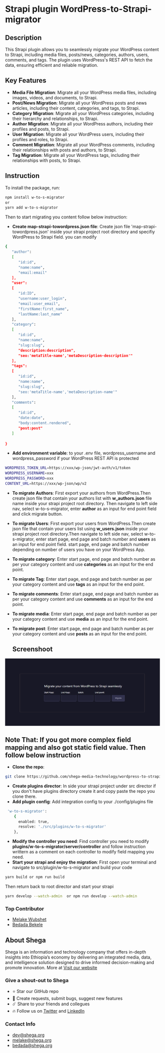 # Strapi plugin WordPress-to-Strapi-migrator

## Description
This Strapi plugin allows you to seamlessly migrate your WordPress content to Strapi, including media files, posts/news, categories, authors, users, comments, and tags. The plugin uses WordPress's REST API to fetch the data, ensuring efficient and reliable migration.

## Key Features
* **Media File Migration**: Migrate all your WordPress media files, including images, videos, and documents, to Strapi.
* **Post/News Migration**: Migrate all your WordPress posts and news articles, including their content, categories, and tags, to Strapi.
* **Category Migration**: Migrate all your WordPress categories, including their hierarchy and relationships, to Strapi.
* **Author Migration**: Migrate all your WordPress authors, including their profiles and posts, to Strapi.
* **User Migration**: Migrate all your WordPress users, including their profiles and roles, to Strapi.
* **Comment Migration**: Migrate all your WordPress comments, including their relationships with posts and authors, to Strapi.
* **Tag Migration**: Migrate all your WordPress tags, including their relationships with posts, to Strapi.


## Instruction
To install the package, run:
 ```bash
 npm install w-to-s-migrator
 or
 yarn add w-to-s-migrator
```
Then to start migrating you content follow below instruction:
* **Create map-strapi-towordpress.json file**: Create json file 'map-strapi-towordpress.json' inside your strapi project root directory and specifiy WordPress to Strapi field. you can modify
```bash
{
   "author": 
   [
      "id:id",
      "name:name",
      "email:email"
   ],
   "user": 
   [
      "id:ID",
      "username:user_login",
      "email:user_email",
      "firstName:first_name",
      "lastName:last_name"
   ],
   "category": 
   [
      "id:id",
      "name:name",
      "slug:slug",
      "description:description",
      "seo:'metaTitle-name','metaDescription-description'"
   ],
   "tags": 
   [
      "id:id",
      "name:name",
      "slug:slug",
      "seo:'metaTitle-name','metaDescription-name'"
   ],
   "comments":
   [
      "id:id",
      "date:date",
      "body:content.rendered",
      "post:post"
   ]
   
}
```
* **Add environment variable**: to your .env file, wordpress_username and wordpress_password if your WordPress REST API is protected 
```bash
WORDPRESS_TOKEN_URL=https://xxx/wp-json/jwt-auth/v1/token  
WORDPRESS_USERNAME=xxx
WORDPRESS_PASSWORD=xxx
CONTENT_URL=https://xxx/wp-json/wp/v2 
```
* **To migrate Authors**: First export your authors from WordPress.Then create json file that contain your authors list with **w_authors.json** file name inside your strapi project root directory. Then navigate to left side nav, select w-to-s-migrator, enter **author** as an input for end point field and click migrate button.

* **To migrate Users**: First export your users from WordPress.Then create json file that contain your users list using  **w_users.json** inside your strapi project root directory.Then navigate to left side nav, select w-to-s-migrator, enter start page, end page and batch number and  **users** as an input for end point field. start page, end page and batch number depending on number of users you have on your WordPress App.

* **To migrate category**: Enter start page, end page and batch number as per your category content and use **categories** as an input for the end point.

* **To migrate Tag**: Enter start page, end page and batch number as per your category content and use **tags** as an input for the end point.

* **To migrate comments**: Enter start page, end page and batch number as per your category content and use **comments** as an input for the end point.

* **To migrate media**: Enter start page, end page and batch number as per your category content and use **media** as an input for the end point.

* **To migrate post**: Enter start page, end page and batch number as per your category content and use **posts** as an input for the end point.
  
  ## Screenshoot
![Alt text](https://github.com/Shega-PID/wordpress-to-strapi-migrator/blob/main/scree-shoot/my-plugin.png)

## Note That: If you got more complex field mapping and also got static field value. Then follow below instruction

* **Clone the repo**: 
```bash
git clone https://github.com/shega-media-technology/wordpress-to-strapi-migrator.git
```
* **Create plugins director**: In side your strapi project under src director if you don't have plugins directory create it and copy paste the repo you clone there.
* **Add plugin config**: Add integration config to your ./config/plugins  file
```bash
 'w-to-s-migrator': 
    {
      enabled: true,
      resolve: './src/plugins/w-to-s-migrator'
    },
```
* **Modify the controller you need**: Find controller you need to modify __plugins/w-to-s-migrator/server/controller__ and follow instruction writtern as a comment on each controller to modify field mapping you need.
* **Start your strapi and enjoy the migration**: First open your terminal and navigate to src/plugin/w-to-s-migrator and build your code
```bash
yarn build or npm run build
```
Then return back to root director and start your strapi

```bash
yarn develop --watch-admin  or npm run develop --watch-admin
```
### Top Contributor
- [Melake Wubshet](https://github.com/Melak12)
- [Bedada Bekele](https://github.com/codefHome)

## About Shega
Shega is an information and technology company that offers in-depth insights into Ethiopia’s economy by delivering an integrated media, data, and intelligence solution designed to drive informed decision-making and promote innovation.
More at [Visit our website](https://shega.co) 

###  Give a shout-out to Shega
- ⭐ Star our GitHub repo
- 🐞 Create requests, submit bugs, suggest new features
- ☄️  Share to your friends and collegues
- 🔥 Follow us on [Twitter]([https://twitter.com/MelakeWub](https://twitter.com/shegahq)) and [LinkedIn](https://www.linkedin.com/company/shegahq)

###  Contact Info
- dev@shega.org
- melake@shega.org
- bedada@shega.org
